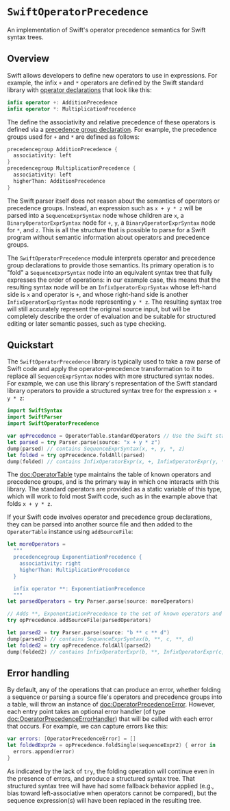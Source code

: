 # ``SwiftOperatorPrecedence``



An implementation of Swift's operator precedence semantics for Swift syntax trees.



## Overview

Swift allows developers to define new operators to use in expressions. For example, the infix `+` and `*` operators are defined by the Swift standard library with [operator declarations](https://docs.swift.org/swift-book/ReferenceManual/Declarations.html#grammar_operator-declaration) that look like this:

```swift
infix operator +: AdditionPrecedence
infix operator *: MultiplicationPrecedence
```

The define the associativity and relative precedence of these operators is defined via a [precedence group declaration](https://docs.swift.org/swift-book/ReferenceManual/Declarations.html#grammar_precedence-group-declaration). For example, the precedence groups used for `+` and `*` are defined as follows:

```swift
precedencegroup AdditionPrecedence {
  associativity: left
}
precedencegroup MultiplicationPrecedence {
  associativity: left
  higherThan: AdditionPrecedence
}
```

The Swift parser itself does not reason about the semantics of operators or precedence groups. Instead, an expression such as `x + y * z` will be parsed into a `SequenceExprSyntax` node whose children are `x`, a `BinaryOperatorExprSyntax` node for `+`, `y`, a `BinaryOperatorExprSyntax` node for `*`, and `z`. This is all the structure that is possible to parse for a Swift program without semantic information about operators and precedence groups.

The `SwiftOperatorPrecedence` module interprets operator and precedence group declarations to provide those semantics. Its primary operation is to "fold" a `SequenceExprSyntax` node into an equivalent syntax tree that fully expresses the order of operations: in our example case, this means that the resulting syntax node will be an `InfixOperatorExprSyntax` whose left-hand side is `x` and operator is `+`, and whose right-hand side is another `InfixOperatorExprSyntax` node representing `y * z`. The resulting syntax tree will still accurately represent the original source input, but will be completely describe the order of evaluation and be suitable for structured editing or later semantic passes, such as type checking.



## Quickstart

The `SwiftOperatorPrecedence` library is typically used to take a raw parse of Swift code and apply the operator-precedence transformation to it to replace all `SequenceExprSyntax` nodes with more structured syntax nodes. For example, we can use this library's representation of the Swift standard library operators to provide a structured syntax tree for the expression `x + y * z`:

```swift
import SwiftSyntax
import SwiftParser
import SwiftOperatorPrecedence

var opPrecedence = OperatorTable.standardOperators // Use the Swift standard library operators
let parsed = try Parser.parse(source: "x + y * z")
dump(parsed) // contains SequenceExprSyntax(x, +, y, *, z)
let folded = try opPrecedence.foldAll(parsed)
dump(folded) // contains InfixOperatorExpr(x, +, InfixOperatorExpr(y, *, z))
```

The <doc:OperatorTable> type maintains the table of known operators and precedence groups, and is the primary way in which one interacts with this library. The standard operators are provided as a static variable of this type, which will work to fold most Swift code, such as in the example above that folds `x + y * z`.

If your Swift code involves operator and precedence group declarations, they can be parsed into another source file and then added to the `OperatorTable` instance using `addSourceFile`:

```swift
let moreOperators = 
  """
  precedencegroup ExponentiationPrecedence {
    associativity: right
    higherThan: MultiplicationPrecedence
  }

  infix operator **: ExponentiationPrecedence
  """
let parsedOperators = try Parser.parse(source: moreOperators)

// Adds **, ExponentiationPrecedence to the set of known operators and precedence groups.
try opPrecedence.addSourceFile(parsedOperators) 

let parsed2 = try Parser.parse(source: "b ** c ** d")
dump(parsed2) // contains SequenceExprSyntax(b, **, c, **, d)
let folded2 = try opPrecedence.foldAll(parsed2)
dump(folded2) // contains InfixOperatorExpr(b, **, InfixOperatorExpr(c, **, d))
```

## Error handling

By default, any of the operations that can produce an error, whether folding a sequence or parsing a source file's operators and precedence groups into a table, will throw an instance of <doc:OperatorPrecedenceError>. However, each entry point takes an optional error handler (of type <doc:OperatorPrecedenceErrorHandler>) that will be called with each error that occurs. For example, we can capture errors like this:

```swift
var errors: [OperatorPrecedenceError] = []
let foldedExpr2e = opPrecedence.foldSingle(sequenceExpr2) { error in 
  errors.append(error)
}
```

As indicated by the lack of `try`, the folding operation will continue even in the presence of errors, and produce a structured syntax tree. That structured syntax tree will have had some fallback behavior applied (e.g., bias toward left-associative when operators cannot be compared), but the sequence expression(s) will have been replaced in the resulting tree.

